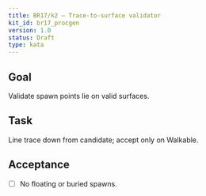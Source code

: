```yaml
---
title: BR17/k2 — Trace-to-surface validator
kit_id: br17_procgen
version: 1.0
status: Draft
type: kata
---
```

## Goal
Validate spawn points lie on valid surfaces.
## Task
Line trace down from candidate; accept only on Walkable.
## Acceptance
- [ ] No floating or buried spawns.